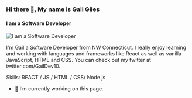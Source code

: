 

### Hi there 👋, My name is Gail Giles
#### I am a Software Developer
![I am a Software Developer](https://twitter.com/GailDev10/header_photo)

I'm Gail a Software Developer from NW Connecticut. I really enjoy learning and working with languages and frameworks like React as well as vanilla JavaScript, HTML and CSS. You can check out my twitter at twitter.com/GailDev10.

Skills: REACT / JS / HTML / CSS/ Node.js

- 🔭 I’m currently working on this page. 





